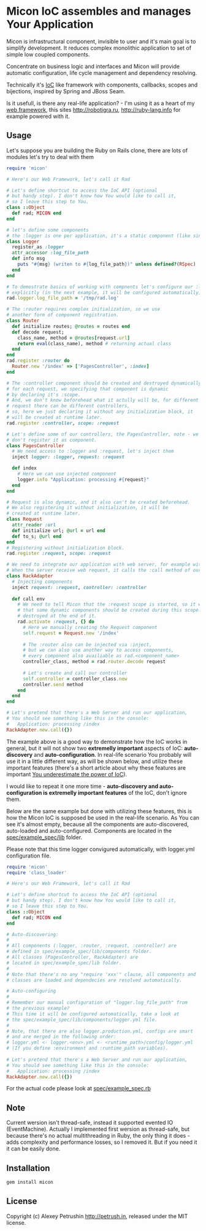 # Micon IoC assembles and manages Your Application

Micon is infrastructural component, invisible to user and it's main goal is to simplify development. It reduces complex monolithic application to set of simple low coupled components.  

Concentrate on business logic and interfaces and Micon will provide automatic configuration, life cycle management and dependency resolving.

Technically it's [IoC][ioc] like framework with components, callbacks, scopes and bijections, inspired by Spring and JBoss Seam.

Is it usefull, is there any real-life application? - I'm using it as a heart of my [web framework][rad_core], this sites http://robotigra.ru, http://ruby-lang.info for example powered with it.

## Usage
  
Let's suppose you are building the Ruby on Rails clone, there are lots of modules let's try to deal with them

``` ruby
require 'micon'

# Here's our Web Framework, let's call it Rad

# Let's define shortcut to access the IoC API (optional
# but handy step). I don't know how You would like to call it,  
# so I leave this step to You.
class ::Object
  def rad; MICON end
end

# let's define some components  
# the :logger is one per application, it's a static component (like singleton)
class Logger
  register_as :logger
  attr_accessor :log_file_path
  def info msg
    puts "#{msg} (writen to #{log_file_path})" unless defined?(RSpec)
  end
end

# To demostrate basics of working with compnents let's configure our :logger
# explicitly (in the next example, it will be configured automatically).
rad.logger.log_file_path = '/tmp/rad.log'  

# The :router requires complex initialization, so we use 
# another form of component registration.
class Router
  def initialize routes; @routes = routes end
  def decode request;  
    class_name, method = @routes[request.url]  
    return eval(class_name), method # returning actual class
  end
end
rad.register :router do
  Router.new '/index' => ['PagesController', :index]
end

# The :controller component should be created and destroyed dynamically,  
# for each request, we specifying that component is dynamic  
# by declaring it's :scope.  
# And, we don't know beforehead what it actully will be, for different  
# request there can be different controllers,  
# so, here we just declaring it without any initialization block, it
# will be created at runtime later.
rad.register :controller, scope: :request

# Let's define some of our controllers, the PagesController, note - we
# don't register it as component.
class PagesController
  # We need access to :logger and :request, let's inject them
  inject logger: :logger, request: :request

  def index
    # Here we can use injected component
    logger.info "Application: processing #{request}"  
  end
end

# Request is also dynamic, and it also can't be created beforehead.
# We also registering it without initialization, it will be
# created at runtime later.
class Request
  attr_reader :url  
  def initialize url; @url = url end  
  def to_s; @url end
end
# Registering without initialization block.
rad.register :request, scope: :request

# We need to integrate our application with web server, for example with the Rack.
# When the server receive web request, it calls the :call method of our RackAdapter
class RackAdapter
  # Injecting components
  inject request: :request, controller: :controller
  
  def call env
    # We need to tell Micon that the :request scope is started, so it will know
    # that some dynamic components should be created during this scope and  
    # destroyed at the end of it.
    rad.activate :request, {} do
      # Here we manually creating the Request component
      self.request = Request.new '/index'
  
      # The :router also can be injected via :inject,
      # but we can also use another way to access components,
      # every component also availiable as rad.<component_name>
      controller_class, method = rad.router.decode request
  
      # Let's create and call our controller
      self.controller = controller_class.new
      controller.send method
    end
  end
end  

# Let's pretend that there's a Web Server and run our application,
# You should see something like this in the console:
#   Application: processing /index
RackAdapter.new.call({})
```

The example above is a good way to demonstrate how the IoC works in general, but it will not show two **extremelly important** aspects of IoC: **auto-discovery** and **auto-configuration**.
In real-life scenario You probably will use it in a little different way, as will be shown below, and utilize these important features (there's a short article about why these features are important [You underestimate the power of IoC][article]).

I would like to repeat it one more time - **auto-discovery and auto-configuration is extremelly important features** of the IoC, don't ignore them.

Below are the same example but done with utilizing these features, this is how the Micon IoC is supposed be used in the real-life scenario. As You can see it's almost empty, because all the components are auto-discovered, auto-loaded and auto-configured. Components are located in the [spec/example_spec/lib](https://github.com/alexeypetrushin/micon/blob/master/spec/example_spec/lib) folder.

Please note that this time logger convigured automatically, with logger.yml configuration file.

``` ruby
require 'micon'
require 'class_loader'

# Here's our Web Framework, let's call it Rad

# Let's define shortcut to access the IoC API (optional
# but handy step). I don't know how You would like to call it,  
# so I leave this step to You.
class ::Object
  def rad; MICON end
end

# Auto-discovering:
#  
# All components (:logger, :router, :request, :controller) are  
# defined in spec/example_spec/lib/components folder.
# All classes (PagesController, RackAdapter) are
# located in spec/example_spec/lib folder.
#  
# Note that there's no any "require 'xxx'" clause, all components and
# classes are loaded and dependecies are resolved automatically.

# Auto-configuring
#  
# Remember our manual configuration of "logger.log_file_path" from  
# the previous example?
# This time it will be configured automatically, take a look at
# the spec/example_spec/lib/components/logger.yml file.
#  
# Note, that there are also logger.production.yml, configs are smart
# and are merged in the following order:
# logger.yml <- logger.<env>.yml <- <runtime_path>/config/logger.yml
# (If you define :environment and :runtime_path variables).
  
# Let's pretend that there's a Web Server and run our application,
# You should see something like this in the console:
#   Application: processing /index
RackAdapter.new.call({})
```
  
For the actual code please look at [spec/example_spec.rb](https://github.com/alexeypetrushin/micon/blob/master/spec/example_spec.rb)

## Note

Current wersion isn't thread-safe, instead it supported evented IO (EventMachine).
Actually I implemented first wersion as thread-safe, but because there's no actual multithreading in Ruby, the only thing it does - adds complexity and performance losses, so I removed it.
But if you need it it can be easily done.
  
## Installation

``` bash
gem install micon
```
  
## License

Copyright (c) Alexey Petrushin http://petrush.in, released under the MIT license.

[ioc]: http://en.wikipedia.org/wiki/Inversion_of_control
[rad_core]: https://github.com/alexeypetrushin/rad_core
[article]: http://ruby-lang.info/blog/you-underestimate-the-power-of-ioc-3fh
